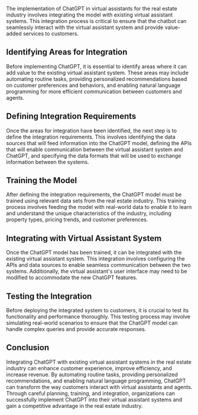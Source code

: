 

The implementation of ChatGPT in virtual assistants for the real estate industry involves integrating the model with existing virtual assistant systems. This integration process is critical to ensure that the chatbot can seamlessly interact with the virtual assistant system and provide value-added services to customers.

Identifying Areas for Integration
---------------------------------

Before implementing ChatGPT, it is essential to identify areas where it can add value to the existing virtual assistant system. These areas may include automating routine tasks, providing personalized recommendations based on customer preferences and behaviors, and enabling natural language programming for more efficient communication between customers and agents.

Defining Integration Requirements
---------------------------------

Once the areas for integration have been identified, the next step is to define the integration requirements. This involves identifying the data sources that will feed information into the ChatGPT model, defining the APIs that will enable communication between the virtual assistant system and ChatGPT, and specifying the data formats that will be used to exchange information between the systems.

Training the Model
------------------

After defining the integration requirements, the ChatGPT model must be trained using relevant data sets from the real estate industry. This training process involves feeding the model with real-world data to enable it to learn and understand the unique characteristics of the industry, including property types, pricing trends, and customer preferences.

Integrating with Virtual Assistant System
-----------------------------------------

Once the ChatGPT model has been trained, it can be integrated with the existing virtual assistant system. This integration involves configuring the APIs and data sources to enable seamless communication between the two systems. Additionally, the virtual assistant's user interface may need to be modified to accommodate the new ChatGPT features.

Testing the Integration
-----------------------

Before deploying the integrated system to customers, it is crucial to test its functionality and performance thoroughly. This testing process may involve simulating real-world scenarios to ensure that the ChatGPT model can handle complex queries and provide accurate responses.

Conclusion
----------

Integrating ChatGPT with existing virtual assistant systems in the real estate industry can enhance customer experience, improve efficiency, and increase revenue. By automating routine tasks, providing personalized recommendations, and enabling natural language programming, ChatGPT can transform the way customers interact with virtual assistants and agents. Through careful planning, training, and integration, organizations can successfully implement ChatGPT into their virtual assistant systems and gain a competitive advantage in the real estate industry.
